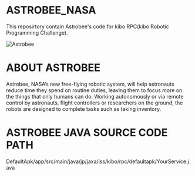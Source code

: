 # ASTROBEE_NASA

This reposirtory contain Astrobee's code for kibo RPC(kibo Robotic Programming Challenge).

![Astrobee](https://1.bp.blogspot.com/-_KkwnawtmFk/X1qaYfctUII/AAAAAAABbH0/lEg1aOjnnzYNhtwvxwb1hcMWMQTQRpLVACLcBGAsYHQ/s1600/WhoppingDenseChick-size_restricted.gif)  

# ABOUT ASTROBEE

Astrobee, NASA’s new free-flying robotic system, will help astronauts reduce time they spend on routine duties, leaving them to focus more on the things that only humans can do. Working autonomously or via remote control by astronauts, flight controllers or researchers on the ground, the robots are designed to complete tasks such as taking inventory.

# ASTROBEE JAVA SOURCE CODE PATH 

DefaultApk/app/src/main/java/jp/jaxa/iss/kibo/rpc/defaultapk/YourService.java
